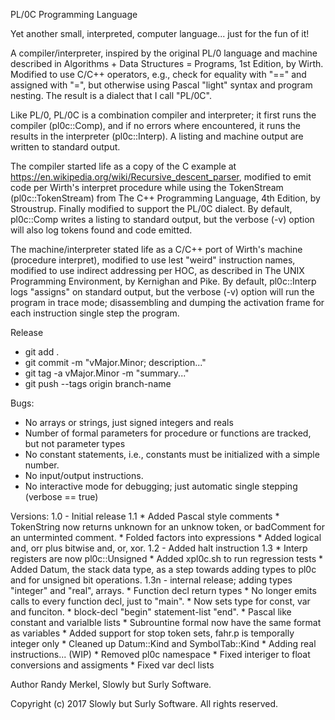 PL/0C Programming Language

Yet another small, interpreted, computer language... just for the fun of it!

A compiler/interpreter, inspired by the original PL/0 language and machine
described in Algorithms + Data Structures = Programs, 1st Edition, by Wirth.
Modified to use C/C++ operators, e.g., check for equality with "==" and
assigned with "=", but otherwise using Pascal "light" syntax and program
nesting. The result is a dialect that I call "PL/0C".

Like PL/0, PL/0C is a combination compiler and interpreter; it first runs the
compiler (pl0c::Comp), and if no errors where encountered, it runs the results
in the interpreter (pl0c::Interp). A listing and machine output are written to
standard output.

The compiler started life as a copy of the C example at
https://en.wikipedia.org/wiki/Recursive_descent_parser, modified to emit code
per Wirth's interpret procedure while using the TokenStream (pl0c::TokenStream)
from The C++ Programming Language, 4th Edition, by Stroustrup. Finally
modified to support the PL/0C dialect. By default, pl0c::Comp writes a listing
to standard output, but the verbose (-v) option will also log tokens found and
code emitted.

The machine/interpreter stated life as a C/C++ port of Wirth's machine
(procedure interpret), modified to use lest "weird" instruction names, modified
to use indirect addressing per HOC, as described in The UNIX Programming
Environment, by Kernighan and Pike. By default, pl0c::Interp logs "assigns" on
standard output, but the verbose (-v) option will run the program in trace
mode; disassembling and dumping the activation frame for each instruction
single step the program.

Release
 * git add .
 * git commit -m "vMajor.Minor; description..."
 * git tag -a vMajor.Minor -m "summary..."
 * git push --tags origin branch-name

Bugs:
 * No arrays or strings, just signed integers and reals
 * Number of formal parameters for procedure or functions are tracked, but not parameter types
 * No constant statements, i.e., constants must be initialized with a simple
   number.
 * No input/output instructions.
 * No interactive mode for debugging; just automatic single stepping (verbose ==
   true)

Versions:
    1.0 - Initial release
    1.1
        * Added Pascal style comments
        * TokenString now returns unknown for an unknow token, or badComment for
          an unterminted comment.
        * Folded factors into expressions
        * Added logical and, orr plus bitwise and, or, xor.
    1.2 - Added halt instruction
    1.3
        * Interp registers are now pl0c::Unsigned
        * Added xpl0c.sh to run regression tests
        * Added Datum, the stack data type, as a step towards adding types to
          pl0c and for unsigned bit operations.
    1.3n - internal release; adding types "integer" and "real", arrays.
        * Function decl return types
        * No longer emits calls to every function decl, just to "main".
        * Now sets type for const, var and funciton.
        * block-decl "begin" statement-list "end".
        * Pascal like constant and varialble lists
        * Subrountine formal now have the same format as variables
        * Added support for stop token sets, fahr.p is temporally integer only
        * Cleaned up Datum::Kind and SymbolTab::Kind
        * Adding real instructions... (WIP)
        * Removed pl0c namespace
        * Fixed interiger to float conversions and assigments
		* Fixed var decl lists 

Author
    Randy Merkel, Slowly but Surly Software.

Copyright
    (c) 2017 Slowly but Surly Software.
    All rights reserved.
